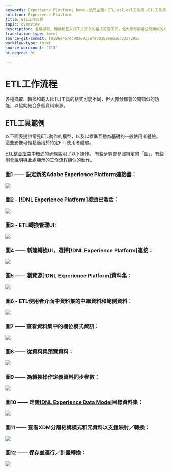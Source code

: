 ```yaml
---
keywords: Experience Platform; home；熱門主題；ETL;etl;etl工作流；ETL工作流
solution: Experience Platform
title: ETL工作流程
topic: overview
description: 各種擷取、轉換和載入(ETL)工具的格式可能不同，但大部分都會公開類似的功能，以協助結合多個資料來源。
translation-type: tm+mt
source-git-commit: f8186e467dc982003c6feb01886ed16d23572955
workflow-type: tm+mt
source-wordcount: '213'
ht-degree: 0%

---
```



# ETL工作流程

各種擷取、轉換和載入(ETL)工具的格式可能不同，但大部分都會公開類似的功能，以協助結合多個資料來源。

## ETL工具範例

以下圖表提供常見ETL動作的模型，以及以標準互動為基礎的一般使用者體驗。 這些影像可輕鬆適用於特定ETL使用者體驗。

[ETL整合指南](home.md)中概述的步驟說明了以下操作。 有些步驟會參照特定的「圖」，有些則會說明與此處顯示的工作流程類似的動作。

### 圖1 —— 設定新的Adobe Experience Platform連接器：

![](images/image2.png)

### 圖2 - [!DNL Experience Platform]接頭已激活：

![](images/image3.png)

### 圖3 - ETL轉換管理UI:

![](images/image4.png)

### 圖4 —— 新建轉換UI，選擇[!DNL Experience Platform]連接：

![](images/image5.png)

### 圖5 —— 瀏覽源[!DNL Experience Platform]資料集：

![](images/image6.png)

### 圖6 - ETL使用者介面中資料集的中繼資料和範例資料：

![](images/image7.png)

### 圖7 —— 查看資料集中的欄位模式資訊：

![](images/image8.png)

### 圖8 —— 從資料集預覽資料：

![](images/image9.png)

### 圖9 —— 為轉換操作定義資料同步參數：

![](images/image10.png)

### 圖10 —— 定義[!DNL Experience Data Model](XDM)目標資料集：

![](images/image11.png)

### 圖11 —— 查看XDM分層結構模式和元資料以支援映射／轉換：

![](images/image12.png)

### 圖12 —— 保存並運行／計畫轉換：

![](images/image13.png)